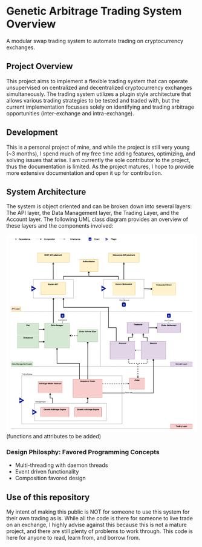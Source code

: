 # Genetic Arbitrage Trading System Overview
A modular swap trading system to automate trading on cryptocurrency exchanges.

## Project Overview
This project aims to implement a flexible trading system that can operate unsupervised on centralized and decentralized cryptocurrency exchanges simultaneously. The trading system utilizes a plugin style architecture that allows various trading strategies to be tested and traded with, but the current implementation focusses solely on identifying and trading arbitrage opportunities (inter-exchange and intra-exchange).

## Development
This is a personal project of mine, and while the project is still very young (~3 months), I spend much of my free time adding features, optimizing, and solving issues that arise. I am currently the sole contributor to the project, thus the documentation is limited. As the project matures, I hope to provide more extensive documentation and open it up for contribution.

## System Architecture
The system is object oriented and can be broken down into several layers: The API layer, the Data Management layer, the Trading Layer, and the Account layer. The following UML class diagram provides an overview of these layers and the components involved:


![SystemArchitecureDiagram](https://github.com/jaxernst/GenticArbitrageTradingSystem/blob/main/SystemArch.png?raw=true)
(functions and attributes to be added)

### Design Philosphy: Favored Programming Concepts
- Multi-threading with daemon threads
- Event driven functionality 
- Composition favored design


## Use of this repository
My intent of making this public is NOT for someone to use this system for their own trading as is. While all the code is there for someone to live trade on an exchange, I highly advise against this because this is not a mature project, and there are still plenty of problems to work through. This code is here for anyone to read, learn from, and borrow from. 
